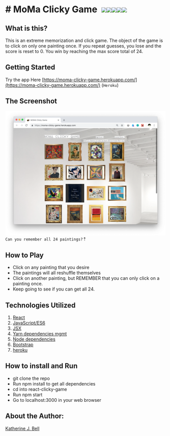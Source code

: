# &#35; MoMa Clicky Game&nbsp;&nbsp;<img src="https://img.icons8.com/color/48/000000/modern-art.png"><img src="https://img.icons8.com/color/48/000000/easel.png"><img src="https://img.icons8.com/color/48/000000/magritte.png"><img src="https://img.icons8.com/color/48/000000/edvard-munch.png"><img src="https://img.icons8.com/color/48/000000/picasso.png">

## What is this?
This is an extreme memorization and click game. The object of the game is to click on only one painting once. If you repeat guesses, you lose and the score is reset to 0. You win by reaching the max score total of 24.

## Getting Started
Try the app Here [https://moma-clicky-game.herokuapp.com/](https://moma-clicky-game.herokuapp.com/) (`Heroku`)

## The Screenshot
![Screenshot](/public/assets/screenshots/demo-1.png)
`Can you remember all 24 paintings?`&#8673;

## How to Play
* Click on any painting that you desire
* The paintings will all reshuffle themselves
* Click on another painting, but REMEMBER that you can only click on a painting once.
* Keep going to see if you can get all 24.

## Technologies Utilized
01. [React](https://reactjs.org/)
02. [JavaScript/ES6](http://es6-features.org/#Constants)
03. [JSX](https://reactjs.org/docs/introducing-jsx.html)
04. [Yarn dependencies mgmt](https://yarnpkg.com/en/)
05. [Node dependencies](https://nodejs.org/en/)
06. [Bootstrap](https://getbootstrap.com/)
07. [heroku](https://www.heroku.com)

## How to install and Run
* git clone the repo
* Run npm install to get all dependencies
* cd into react-clicky-game
* Run npm start
* Go to localhost:3000 in your web browser

## About the Author:
[Katherine J. Bell](https://github.com/katbytes)
